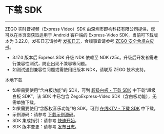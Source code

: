 # 下载 SDK

- - -

ZEGO 实时音视频（Express Video）SDK 由深圳市即构科技有限公司提供，您可以在本页面获取适用于 Android 客户端的 Express-Video SDK，当前可下载版本为 3.22.0，发布日志请参考 [发布日志](https://doc-zh.zego.im/article/12542)，合规事宜请参考 [ZEGO 安全合规白皮书](/policies-and-agreements/zego-security-and-compliance-white-paper)。

<Warning title="注意">


- 3.17.0 版本后 Express SDK 升级 NDK 依赖至  NDK r25c。升级后开发者需进行兼容性测试，防止出现不兼容等问题。
- 如测试遇到兼容性问题或需使用旧版本 NDK，请联系 ZEGO 技术支持。
</Warning>

<Card title="Express-Video SDK v3.22.0" href="https://artifact-sdk.zego.im/rtc/ZegoExpressVideo/android/ZegoExpressVideo-android-shared-java.zip">
本地下载
</Card>     

<Note title="说明">


- 如果需要使用“含白板功能”的 SDK，可到 [超级白板 - 下载 SDK](https://doc-zh.zego.im/article/11304) 中下载“超级白板 SDK”，该 SDK 中已包含 ZegoExpress-Video SDK（含白板功能），无需单独下载。
- 如果需要使用“含版权音乐功能”的 SDK，可到 [在线KTV - 下载 SDK](/online-ktv-android/downloads) 中下载。
- 示例源码：请参考 [下载示例源码](https://doc-zh.zego.im/article/3125)。
- SDK 集成指引：请参考 [快速开始](https://doc-zh.zego.im/article/195)。
- SDK 版本变更：请参考 [发布日志](https://doc-zh.zego.im/article/12542)。
</Note>


